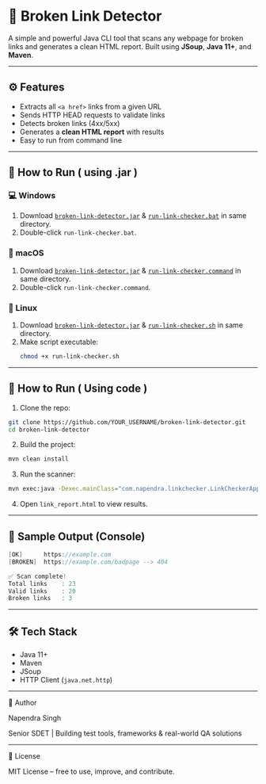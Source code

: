 # 🔗 Broken Link Detector

A simple and powerful Java CLI tool that scans any webpage for broken links and generates a clean HTML report. Built using **JSoup**, **Java 11+**, and **Maven**.

---

## ⚙️ Features

- Extracts all `<a href>` links from a given URL
- Sends HTTP HEAD requests to validate links
- Detects broken links (4xx/5xx)
- Generates a **clean HTML report** with results
- Easy to run from command line

---
## 🚀 How to Run ( using .jar )

### 💻 Windows
1. Download [`broken-link-detector.jar`](https://github.com/napender/broken-link-detector/blob/main/broken-link-detector.jar) & [`run-link-checker.bat`](https://github.com/napender/broken-link-detector/blob/main/run-link-checker.bat) in same directory.
2. Double-click `run-link-checker.bat`.

### 🍏 macOS
1. Download [`broken-link-detector.jar`](https://github.com/napender/broken-link-detector/blob/main/broken-link-detector.jar) & [`run-link-checker.command`](https://github.com/napender/broken-link-detector/blob/main/run-link-checker.command) in same directory.
2. Double-click `run-link-checker.command`.

### 🐧 Linux
1. Download [`broken-link-detector.jar`](https://github.com/napender/broken-link-detector/blob/main/broken-link-detector.jar) & [`run-link-checker.sh`](https://github.com/napender/broken-link-detector/blob/main/run-link-checker.sh) in same directory.
2. Make script executable:
   ```bash
   chmod +x run-link-checker.sh
---
## 🚀 How to Run ( Using code )

1. Clone the repo:

```bash
git clone https://github.com/YOUR_USERNAME/broken-link-detector.git
cd broken-link-detector
```

2. Build the project:

```bash
mvn clean install
```

3. Run the scanner:

```bash
mvn exec:java -Dexec.mainClass="com.napendra.linkchecker.LinkCheckerApp" -Dexec.args="https://example.com"
```

4. Open `link_report.html` to view results.

---   


## 📄 Sample Output (Console)

```c#
[OK]      https://example.com
[BROKEN]  https://example.com/badpage --> 404

✅ Scan complete!
Total links    : 23
Valid links    : 20
Broken links   : 3

```
---
## 🛠 Tech Stack
* Java 11+
* Maven
* JSoup
* HTTP Client (`java.net.http`)

---
👤 Author

Napendra Singh

Senior SDET | Building test tools, frameworks & real-world QA solutions

---
📌 License

MIT License – free to use, improve, and contribute.

